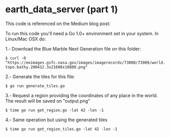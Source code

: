 # earth_data_server (part 1)

This code is referenced on the Medium blog post:

To run this code you'll need a Go 1.0+ environment set in your system.
In Linux/Mac OSX do:

1.- Download the Blue Marble Next Generation file on this folder:

`$ curl -O "https://eoimages.gsfc.nasa.gov/images/imagerecords/73000/73909/world.topo.bathy.200412.3x21600x10800.png"`

2.- Generate the tiles for this file:

`$ go run generate_tiles.go`

3.- Request a region providing the coordinates of any place in the world. The result will be saved on "output.png"

`$ time go run get_region.go -lat 42 -lon -1`

4.- Same operation but using the generated tiles

`$ time go run get_region_tiles.go -lat 42 -lon -1`
